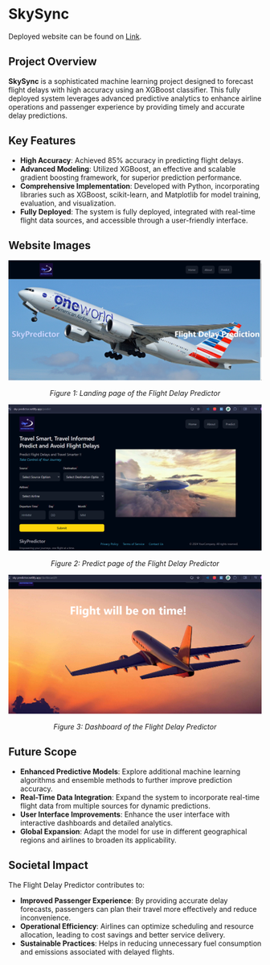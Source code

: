 # SkySync 
Deployed website can be found on [Link](https://sky-predictor.netlify.app).

## Project Overview

**SkySync** is a sophisticated machine learning project designed to forecast flight delays with high accuracy using an XGBoost classifier. This fully deployed system leverages advanced predictive analytics to enhance airline operations and passenger experience by providing timely and accurate delay predictions.

## Key Features

- **High Accuracy**: Achieved 85% accuracy in predicting flight delays.
- **Advanced Modeling**: Utilized XGBoost, an effective and scalable gradient boosting framework, for superior prediction performance.
- **Comprehensive Implementation**: Developed with Python, incorporating libraries such as XGBoost, scikit-learn, and Matplotlib for model training, evaluation, and visualization.
- **Fully Deployed**: The system is fully deployed, integrated with real-time flight data sources, and accessible through a user-friendly interface.

## Website Images 
![Landing page](images/image1.png)
<p align="center"><em>Figure 1: Landing page of the Flight Delay Predictor</em></p>

![Predict page](images/image.png)
<p align="center"><em>Figure 2: Predict page of the Flight Delay Predictor</em></p>

![Dashboard page](images/image3.png)
<p align="center"><em>Figure 3: Dashboard of the Flight Delay Predictor</em></p>

## Future Scope

- **Enhanced Predictive Models**: Explore additional machine learning algorithms and ensemble methods to further improve prediction accuracy.
- **Real-Time Data Integration**: Expand the system to incorporate real-time flight data from multiple sources for dynamic predictions.
- **User Interface Improvements**: Enhance the user interface with interactive dashboards and detailed analytics.
- **Global Expansion**: Adapt the model for use in different geographical regions and airlines to broaden its applicability.

## Societal Impact

The Flight Delay Predictor contributes to:

- **Improved Passenger Experience**: By providing accurate delay forecasts, passengers can plan their travel more effectively and reduce inconvenience.
- **Operational Efficiency**: Airlines can optimize scheduling and resource allocation, leading to cost savings and better service delivery.
- **Sustainable Practices**: Helps in reducing unnecessary fuel consumption and emissions associated with delayed flights.
